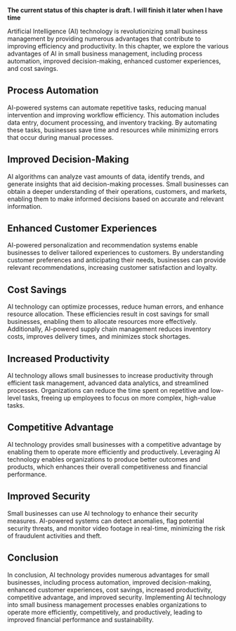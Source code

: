 **The current status of this chapter is draft. I will finish it later when I have time**

Artificial Intelligence (AI) technology is revolutionizing small business management by providing numerous advantages that contribute to improving efficiency and productivity. In this chapter, we explore the various advantages of AI in small business management, including process automation, improved decision-making, enhanced customer experiences, and cost savings.

Process Automation
------------------

AI-powered systems can automate repetitive tasks, reducing manual intervention and improving workflow efficiency. This automation includes data entry, document processing, and inventory tracking. By automating these tasks, businesses save time and resources while minimizing errors that occur during manual processes.

Improved Decision-Making
------------------------

AI algorithms can analyze vast amounts of data, identify trends, and generate insights that aid decision-making processes. Small businesses can obtain a deeper understanding of their operations, customers, and markets, enabling them to make informed decisions based on accurate and relevant information.

Enhanced Customer Experiences
-----------------------------

AI-powered personalization and recommendation systems enable businesses to deliver tailored experiences to customers. By understanding customer preferences and anticipating their needs, businesses can provide relevant recommendations, increasing customer satisfaction and loyalty.

Cost Savings
------------

AI technology can optimize processes, reduce human errors, and enhance resource allocation. These efficiencies result in cost savings for small businesses, enabling them to allocate resources more effectively. Additionally, AI-powered supply chain management reduces inventory costs, improves delivery times, and minimizes stock shortages.

Increased Productivity
----------------------

AI technology allows small businesses to increase productivity through efficient task management, advanced data analytics, and streamlined processes. Organizations can reduce the time spent on repetitive and low-level tasks, freeing up employees to focus on more complex, high-value tasks.

Competitive Advantage
---------------------

AI technology provides small businesses with a competitive advantage by enabling them to operate more efficiently and productively. Leveraging AI technology enables organizations to produce better outcomes and products, which enhances their overall competitiveness and financial performance.

Improved Security
-----------------

Small businesses can use AI technology to enhance their security measures. AI-powered systems can detect anomalies, flag potential security threats, and monitor video footage in real-time, minimizing the risk of fraudulent activities and theft.

Conclusion
----------

In conclusion, AI technology provides numerous advantages for small businesses, including process automation, improved decision-making, enhanced customer experiences, cost savings, increased productivity, competitive advantage, and improved security. Implementing AI technology into small business management processes enables organizations to operate more efficiently, competitively, and productively, leading to improved financial performance and sustainability.
